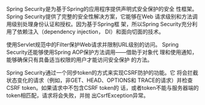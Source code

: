 Spring Security是为基于Spring的应用程序提供声明式安全保护的安全 性框架。Spring Security提供了完整的安全性解决方案，它能够在Web 请求级别和方法调用级别处理身份认证和授权。因为基于Spring框 架，所以Spring Security充分利用了依赖注入（dependency injection， DI）和面向切面的技术。

使用Servlet规范中的Filter保护Web请求并限制URL级别的访问。 Spring Security还能够使用Spring AOP保护方法调用——借助于对象代 理和使用通知，能够确保只有具备适当权限的用户才能访问安全保护 的方法。

Spring Security通过一个同步token的方式来实现CSRF防护的功能。它 将会拦截状态变化的请求（例如，非GET、HEAD、OPTIONS和 TRACE的请求）并检查CSRF token。如果请求中不包含CSRF token的 话，或者token不能与服务器端的token相匹配，请求将会失败，并抛 出CsrfException异常。